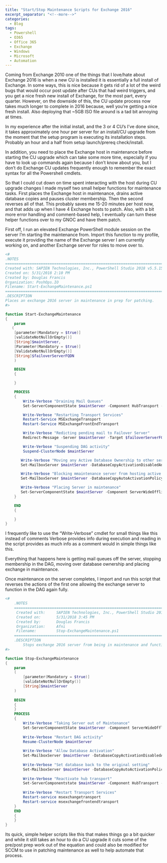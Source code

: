 ```yaml
---
title: "Start/Stop Maintenance Scripts for Exchange 2016"
excerpt_separator: "<!--more-->"
categories:
  - Blog
tags:
  - Powershell
  - O365
  - Office 365
  - Exchange
  - Windows
  - Microsoft
  - Automation
---
```


Coming from Exchange 2010 one of the things that I love/hate about Exchange 2016 is when a new CU is installed it is essentially a full install of Exchange. In some ways, this is nice because it gets rid of a lot of the weird bugs that would occur post update after CUs that had weird triggers, and you get a nice fresh new install of Exchange, for the most part, every quarter. However, on the downside of this, the CU update process now takes much longer to complete in 2016 because, well you’re getting a nice fresh install. Also deploying that ~5GB ISO file around is a tad bit annoying at times.

In my experience after the initial install, and the 3 or 4 CU’s I’ve done since, it takes approximately one hour per server for an install/CU upgrade from the moment that the setup program is executing its installation steps. Probably an hour and a half from setup launch/prereq check/install.

In addition, you need to place the Exchange host in maintenance before starting the CU upgrade which can take some more time, especially if you have to look up commands again because I don’t know about you, but I don’t do Exchange CU updates frequently enough to remember the exact syntax for all the Powershell cmdlets.

So that I could cut down on time spent interacting with the host during CU upgrade changes I made myself two small helper functions for maintenance tasks. First places the Exchange host in maintenance, drains active database copies and pauses cluster membership. Then the second reverses all of that. This probably saves me 15-20 minutes per host now, and that adds up when I have 4 Exchange hosts to patch. Also, with a bit more error handling and comment-based help, I eventually can turn these helper functions over to my GNOC and have them patch.

First off, I run an elevated Exchange PowerShell module session on the server I’m starting the maintenance from. Import this function to my profile, execute it providing the name of the Exchange server I am currently working on, and another Exchange server for roles to move over to.

```powershell
<# 
.NOTES
===========================================================================
Created with: SAPIEN Technologies, Inc., PowerShell Studio 2018 v5.5.151
Created on: 5/31/2018 2:10 PM
Created by: Douglas Francis
Organization: PoshOps.IO
Filename: Start-ExchangeMaintenance.ps1
===========================================================================
.DESCRIPTION
Places an exchange 2016 server in maintenance in prep for patching.
#>

function Start-ExchangeMaintenance
{
    param
   (
    [parameter(Mandatory = $true)]
    [validateNotNullOrEmpty()]
    [String]$maintServer,
    [Parameter(Mandatory = $true)]
    [ValidateNotNullOrEmpty()]
    [String]$failoverServerFQDN
    )

    BEGIN
    {

    }

    PROCESS
    {
        Write-Verbose "Draining Mail Queues"
        Set-ServerComponentState $maintServer -Component HubTransport -State Draining -Requester Maintenance

        Write-Verbose "Restarting Transport Services"
        Restart-Service MSExchangeTransport
        Restart-Service MSExchangeFrontEndTransport

        Write-Verbose "Redicting pending mail to Failover Server"
        Redirect-Message -Server $maintServer -Target $failoverServerFQDN

        Write-Verbose "Suspending DAG activity"
        Suspend-ClusterNode $maintServer

       Write-Verbose "Moving any Active Database Ownership to other servers"
       Set-MailboxServer $maintServer -DatabaseCopyActivationDisabledAndMoveNow $True

       Write-Verbose "Blocking mmaintenance server from hosting active database copies"
       Set-MailboxServer $maintServer -DatabaseCopyAutoActivationPolicy Blocked

       Write-Verbose "Placing Server in maintenance"
       Set-ServerComponentState $maintServer -Component ServerWideOffline -State Inactive -Requester Maintenance
    }

    END
    {

    } 
}
```

I frequently like to use the “Write-Verbose” cmdlet for small things like this instead of comments Verbose provides info during execution and reading in the script provides as much info as a comment would in simple things like this.

Everything that happens here is getting mail queues off the server, stopping membership in the DAG, moving over database ownership and placing exchange in maintenance.

Once maintenance on the server completes, I import and run this script that reverses the actions of the first one allowing the exchange server to function in the DAG again fully.

```powershell
<#    
    .NOTES
    ===========================================================================
     Created with:     SAPIEN Technologies, Inc., PowerShell Studio 2018 v5.5.151
     Created on:       5/31/2018 3:45 PM
     Created by:       Douglas Francis
     Organization:     Afni    
     Filename:         Stop-ExchangeMaintenance.ps1
    ===========================================================================
    .DESCRIPTION
        Stops exchange 2016 server from being in maintenance and function in the DAG/mail flow again.
#>

function Stop-ExchangeMaintenance
{
    param
    (
        [parameter(Mandatory = $true)]
        [validateNotNullOrEmpty()]
        [String]$maintServer
    )
    
    BEGIN 
    {
    }
    PROCESS
    {
        Write-Verbose "Taking Server out of Maintenance"
        Set-ServerComponentState $maintServer -Component ServerWideOffline -State Active -Requester Maintenance
        
        Write-Verbose "Restart DAG activity"
        Resume-ClusterNode $maintServer
        
        Write-Verbose "Allow Database Activation"
        Set-MailboxServer $maintServer -DatabaseCopyActivationDisabledAndMoveNow $False
        
        Write-Verbose "Set database back to the original setting"
        Set-MailboxServer $maintServer -DatabaseCopyAutoActivationPolicy Unrestricted
        
        Write-Verbose "Reactivate hub transport"
        Set-ServerComponentstate $maintServer -Component HubTransport -State Active -Requester Maintenance
        
        Write-Verbose "Restart Transport Services"
        Restart-service msexchangetransport
        Restart-service msexchangefrontendtransport
    }
    END
    {
    }
}
```

Its quick, simple helper scripts like this that makes things go a bit quicker and while it still takes an hour to do a CU upgrade it cuts some of the pre/post prep work out of the equation and could also be modified for SCCM to use in patching maintenance as well to help automate that process.

